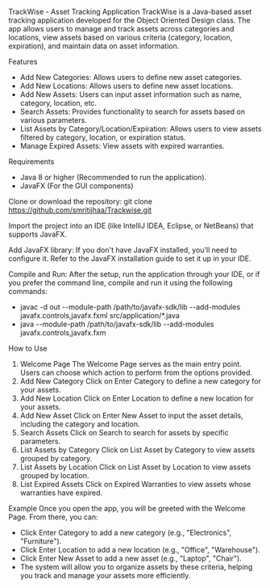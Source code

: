 TrackWise - Asset Tracking Application
TrackWise is a Java-based asset tracking application developed for the Object Oriented Design class. The app allows users to manage and track assets across categories and locations, view assets based on various criteria (category, location, expiration), and maintain data on asset information.

Features
- Add New Categories: Allows users to define new asset categories.
- Add New Locations: Allows users to define new asset locations.
- Add New Assets: Users can input asset information such as name, category, location, etc.
- Search Assets: Provides functionality to search for assets based on various parameters.
- List Assets by Category/Location/Expiration: Allows users to view assets filtered by category, location, or expiration status.
- Manage Expired Assets: View assets with expired warranties.

Requirements
- Java 8 or higher (Recommended to run the application).
- JavaFX (For the GUI components)

Clone or download the repository:
git clone https://github.com/smritijhaa/Trackwise.git

Import the project into an IDE (like IntelliJ IDEA, Eclipse, or NetBeans) that supports JavaFX.

Add JavaFX library: If you don't have JavaFX installed, you'll need to configure it. Refer to the JavaFX installation guide to set it up in your IDE.

Compile and Run: After the setup, run the application through your IDE, or if you prefer the command line, compile and run it using the following commands:
- javac -d out --module-path /path/to/javafx-sdk/lib --add-modules javafx.controls,javafx.fxml src/application/*.java
- java --module-path /path/to/javafx-sdk/lib --add-modules javafx.controls,javafx.fxm

How to Use
1. Welcome Page
The Welcome Page serves as the main entry point. Users can choose which action to perform from the options provided.
2. Add New Category
Click on Enter Category to define a new category for your assets.
3. Add New Location
Click on Enter Location to define a new location for your assets.
4. Add New Asset
Click on Enter New Asset to input the asset details, including the category and location.
5. Search Assets
Click on Search to search for assets by specific parameters.
6. List Assets by Category
Click on List Asset by Category to view assets grouped by category.
7. List Assets by Location
Click on List Asset by Location to view assets grouped by location.
8. List Expired Assets
Click on Expired Warranties to view assets whose warranties have expired.

Example
Once you open the app, you will be greeted with the Welcome Page. From there, you can:
- Click Enter Category to add a new category (e.g., "Electronics", "Furniture").
- Click Enter Location to add a new location (e.g., "Office", "Warehouse").
- Click Enter New Asset to add a new asset (e.g., "Laptop", "Chair").
- The system will allow you to organize assets by these criteria, helping you track and manage your assets more efficiently.

